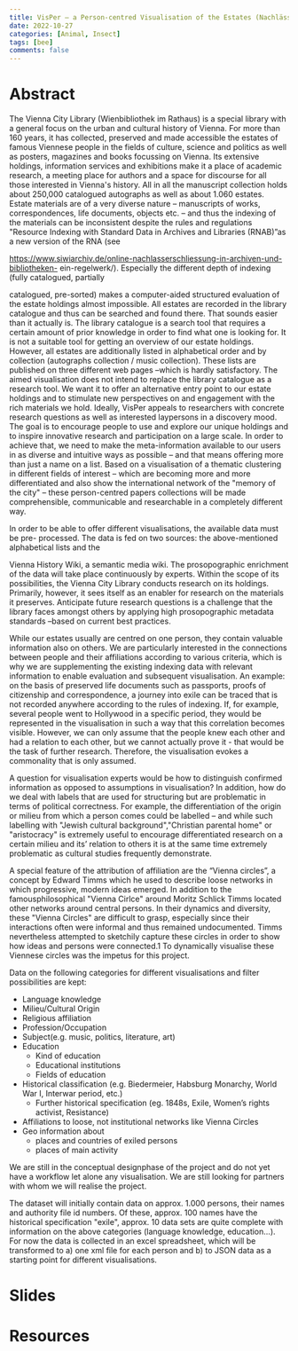 ```yaml
---
title: VisPer – a Person-centred Visualisation of the Estates (Nachlässe) of the Vienna City Library  
date: 2022-10-27
categories: [Animal, Insect]
tags: [bee]
comments: false
---
```


# Abstract 

The Vienna City Library (Wienbibliothek im Rathaus) is a special library with a general
focus on the urban and cultural history of Vienna. For more than 160 years, it has
collected, preserved and made accessible the estates of famous Viennese people in the
fields of culture, science and politics as well as posters, magazines and books focussing on
Vienna. Its extensive holdings, information services and exhibitions make it a place of
academic research, a meeting place for authors and a space for discourse for all those
interested in Vienna's history.
All in all the manuscript collection holds about 250,000 catalogued autographs as well as
about 1.060 estates. Estate materials are of a very diverse nature – manuscripts of works,
correspondences, life documents, objects etc. – and thus the indexing of the materials can
be inconsistent despite the rules and regulations "Resource Indexing with Standard Data
in Archives and Libraries (RNAB)”as a new version of the RNA (see

https://www.siwiarchiv.de/online-nachlasserschliessung-in-archiven-und-bibliotheken-
ein-regelwerk/). Especially the different depth of indexing (fully catalogued, partially

catalogued, pre-sorted) makes a computer-aided structured evaluation of the estate
holdings almost impossible.
All estates are recorded in the library catalogue and thus can be searched and found
there. That sounds easier than it actually is.
The library catalogue is a search tool that requires a certain amount of prior knowledge in
order to find what one is looking for. It is not a suitable tool for getting an overview of our
estate holdings. However, all estates are additionally listed in alphabetical order and by
collection (autographs collection / music collection). These lists are published on three
different web pages –which is hardly satisfactory.
The aimed visualisation does not intend to replace the library catalogue as a research tool.
We want it to offer an alternative entry point to our estate holdings and to stimulate new
perspectives on and engagement with the rich materials we hold. Ideally, VisPer appeals
to researchers with concrete research questions as well as interested laypersons in a
discovery mood. The goal is to encourage people to use and explore our unique holdings
and to inspire innovative research and participation on a large scale. In order to achieve
that, we need to make the meta-information available to our users in as diverse and
intuitive ways as possible – and that means offering more than just a name on a list.
Based on a visualisation of a thematic clustering in different fields of interest – which are
becoming more and more differentiated and also show the international network of the "memory of the city" – these person-centred papers collections will be made comprehensible, communicable and researchable in a completely different way.

In order to be able to offer different visualisations, the available data must be pre-
processed. The data is fed on two sources: the above-mentioned alphabetical lists and the

Vienna History Wiki, a semantic media wiki. The prosopographic enrichment of the data
will take place continuously by experts.
Within the scope of its possibilities, the Vienna City Library conducts research on its
holdings. Primarily, however, it sees itself as an enabler for research on the materials it
preserves. Anticipate future research questions is a challenge that the library faces
amongst others by applying high prosopographic metadata standards –based on current
best practices.

While our estates usually are centred on one person, they contain valuable information
also on others. We are particularly interested in the connections between people and their
affiliations according to various criteria, which is why we are supplementing the existing
indexing data with relevant information to enable evaluation and subsequent visualisation.
An example: on the basis of preserved life documents such as passports, proofs of
citizenship and correspondence, a journey into exile can be traced that is not recorded
anywhere according to the rules of indexing. If, for example, several people went to
Hollywood in a specific period, they would be represented in the visualisation in such a
way that this correlation becomes visible. However, we can only assume that the people
knew each other and had a relation to each other, but we cannot actually prove it - that
would be the task of further research. Therefore, the visualisation evokes a commonality
that is only assumed.

A question for visualisation experts would be how to distinguish confirmed information as
opposed to assumptions in visualisation? In addition, how do we deal with labels that are
used for structuring but are problematic in terms of political correctness. For example, the
differentiation of the origin or milieu from which a person comes could be labelled – and
while such labelling with "Jewish cultural background","Christian parental home" or
"aristocracy" is extremely useful to encourage differentiated research on a certain milieu
and its’ relation to others it is at the same time extremely problematic as cultural studies
frequently demonstrate.

A special feature of the attribution of affiliation are the “Vienna circles”, a concept by
Edward Timms which he used to describe loose networks in which progressive, modern
ideas emerged. In addition to the famousphilosophical "Vienna Cirlce" around Moritz
Schlick Timms located other networks around central persons. In their dynamics and
diversity, these "Vienna Circles" are difficult to grasp, especially since their interactions
often were informal and thus remained undocumented. Timms nevertheless attempted to sketchily capture these circles in order to show how ideas and persons were connected.1 To dynamically visualise these Viennese circles was the impetus for this project.

Data on the following categories for different visualisations and filter possibilities are kept:
* Language knowledge
* Milieu/Cultural Origin
* Religious affiliation
* Profession/Occupation
* Subject(e.g. music, politics, literature, art)
* Education
  * Kind of education
  * Educational institutions
  * Fields of education
* Historical classification (e.g. Biedermeier, Habsburg Monarchy, World War I, Interwar
period, etc.)
  * Further historical specification (eg. 1848s, Exile, Women’s rights activist,
Resistance)
* Affiliations to loose, not institutional networks like Vienna Circles
* Geo information about
  * places and countries of exiled persons
  * places of main activity

We are still in the conceptual designphase of the project and do not yet have a workflow
let alone any visualisation. We are still looking for partners with whom we will realise the
project.

The dataset will initially contain data on approx. 1.000 persons, their names and authority
file id numbers. Of these, approx. 100 names have the historical specification "exile",
approx. 10 data sets are quite complete with information on the above categories
(language knowledge, education...). For now the data is collected in an excel spreadsheet,
which will be transformed to a) one xml file for each person and b) to JSON data as a
starting point for different visualisations.

# Slides

# Resources


